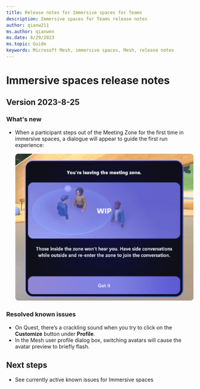 ```yaml
---
title: Release notes for Immersive spaces for Teams
description: Immersive spaces for Teams release notes
author: qianw211    
ms.author: qianwen
ms.date: 8/29/2023
ms.topic: Guide
keywords: Microsoft Mesh, immersive spaces, Mesh, release notes
---
```


# Immersive spaces release notes

## Version 2023-8-25

### What's new

* When a participant steps out of the Meeting Zone for the first time in immersive spaces, a dialogue will appear to guide the first run experience:

    ![A screenshot of the first run dialogue when someone steps out of the Meeting Zone](media/meeting-zone-fre.png)

### Resolved known issues

* On Quest, there’s a crackling sound when you try to click on the **Customize** button under **Profile**.
* In the Mesh user profile dialog box, switching avatars will cause the avatar preview to briefly flash.

## Next steps

* See currently active known issues for Immersive spaces